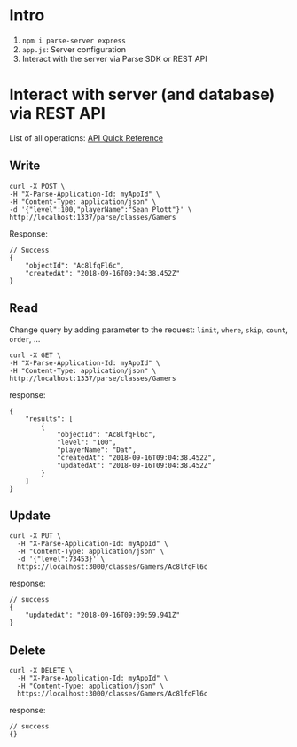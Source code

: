 # Intro
1. `npm i parse-server express`
2. `app.js`: Server configuration <br>
3. Interact with the server via Parse SDK or REST API 

# Interact with server (and database) via REST API
List of all operations: [API Quick Reference](https://docs.parseplatform.org/rest/guide/#quick-reference)
## Write
```
curl -X POST \
-H "X-Parse-Application-Id: myAppId" \
-H "Content-Type: application/json" \
-d '{"level":100,"playerName":"Sean Plott"}' \
http://localhost:1337/parse/classes/Gamers
```
Response: 
```
// Success
{
    "objectId": "Ac8lfqFl6c",
    "createdAt": "2018-09-16T09:04:38.452Z"
}
```

## Read
Change query by adding parameter to the request: `limit`, `where`, `skip`, `count`, `order`, ...
```
curl -X GET \
-H "X-Parse-Application-Id: myAppId" \
-H "Content-Type: application/json" \
http://localhost:1337/parse/classes/Gamers
```
response: 
```
{
    "results": [
        {
            "objectId": "Ac8lfqFl6c",
            "level": "100",
            "playerName": "Dat",
            "createdAt": "2018-09-16T09:04:38.452Z",
            "updatedAt": "2018-09-16T09:04:38.452Z"
        }
    ]
}
```
## Update
```
curl -X PUT \
  -H "X-Parse-Application-Id: myAppId" \
  -H "Content-Type: application/json" \
  -d '{"level":73453}' \
  https://localhost:3000/classes/Gamers/Ac8lfqFl6c
```
response:
```
// success
{
    "updatedAt": "2018-09-16T09:09:59.941Z"
}
```

## Delete
```
curl -X DELETE \
  -H "X-Parse-Application-Id: myAppId" \
  -H "Content-Type: application/json" \
  https://localhost:3000/classes/Gamers/Ac8lfqFl6c
```
response:
```
// success
{}
```
